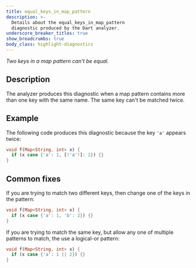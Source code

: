 ```yaml
---
title: equal_keys_in_map_pattern
description: >-
  Details about the equal_keys_in_map_pattern
  diagnostic produced by the Dart analyzer.
underscore_breaker_titles: true
show_breadcrumbs: true
body_class: highlight-diagnostics
---
```


_Two keys in a map pattern can't be equal._

## Description

The analyzer produces this diagnostic when a map pattern contains more
than one key with the same name. The same key can't be matched twice.

## Example

The following code produces this diagnostic because the key `'a'` appears
twice:

```dart
void f(Map<String, int> x) {
  if (x case {'a': 1, [!'a'!]: 2}) {}
}
```

## Common fixes

If you are trying to match two different keys, then change one of the keys
in the pattern:

```dart
void f(Map<String, int> x) {
  if (x case {'a': 1, 'b': 2}) {}
}
```

If you are trying to match the same key, but allow any one of multiple
patterns to match, the use a logical-or pattern:

```dart
void f(Map<String, int> x) {
  if (x case {'a': 1 || 2}) {}
}
```

